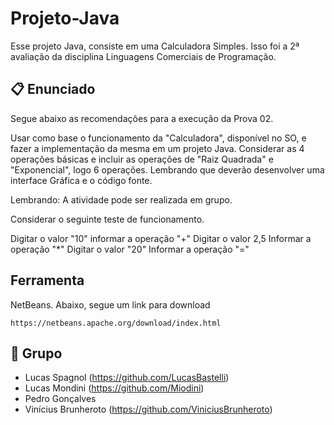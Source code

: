 # Projeto-Java
Esse projeto Java, consiste em uma Calculadora Simples. Isso foi a 2ª avaliação da disciplina Linguagens Comerciais de Programação.

## 📋 Enunciado

Segue abaixo as recomendações para a execução da Prova 02. 

Usar como base o funcionamento da "Calculadora", disponível no SO, e fazer a implementação da mesma em um projeto Java. 
Considerar as 4 operações básicas e incluir as operações de "Raiz Quadrada" e "Exponencial", logo 6 operações. 
Lembrando que deverão desenvolver uma interface Gráfica e o código fonte.

Lembrando: A atividade pode ser realizada em grupo.

Considerar o seguinte teste de funcionamento.

Digitar o valor "10"
informar a operação "+"
Digitar o valor 2,5
Informar a operação "*"
Digitar o valor "20"
Informar a operação "="

## Ferramenta
NetBeans. Abaixo, segue um link para download

```
https://netbeans.apache.org/download/index.html
```

## 🚀 Grupo

* Lucas Spagnol (https://github.com/LucasBastelli)
* Lucas Mondini (https://github.com/Miodini)
* Pedro Gonçalves 
* Vinícius Brunheroto (https://github.com/ViniciusBrunheroto)
